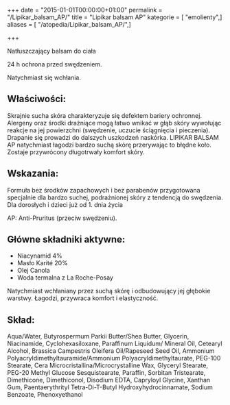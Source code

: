 +++
date = "2015-01-01T00:00:00+01:00"
permalink = "/Lipikar_balsam_AP/"
title = "Lipikar balsam AP"
kategorie = [ "emolienty",]
aliases = [ "/atopedia/Lipikar_balsam_AP/",]

+++

Natłuszczający balsam do ciała

24 h ochrona przed swędzeniem.

Natychmiast się wchłania.

Właściwości:
------------

Skrajnie sucha skóra charakteryzuje się defektem bariery ochronnej. Alergeny oraz środki drażniące mogą łatwo wnikać w głąb skóry wywołując reakcje na jej powierzchni (swędzenie, uczucie ściągnięcia i pieczenia). Drapanie się prowadzi do dalszych uszkodzeń naskórka. LIPIKAR BALSAM AP natychmiast łagodzi bardzo suchą skórę przerywając to błędne koło. Zostaje przywrócony długotrwały komfort skóry.

Wskazania:
----------

Formuła bez środków zapachowych i bez parabenów przygotowana specjalnie dla bardzo suchej, podrażnionej skóry z tendencją do swędzenia. Dla dorosłych i dzieci już od 1. dnia życia

AP: Anti-Pruritus (przeciw swędzeniu).

Główne składniki aktywne:
-------------------------

-   Niacynamid 4%
-   Masło Karité 20%
-   Olej Canola
-   Woda termalna z La Roche-Posay

Natychmiast wchłaniany przez suchą skórę i odbudowujący jej głębokie warstwy. Łagodzi, przywraca komfort i elastyczność.

Skład:
------

Aqua/Water, Butyrospermum Parkii Butter/Shea Butter, Glycerin, Niacinamide, Cyclohexasiloxane, Paraffinum Liquidum/ Mineral Oil, Cetearyl Alcohol, Brassica Campestris Oleifera Oil/Rapeseed Seed Oil, Ammonium Polyacryldimethyltauramide/Ammonium Polyacryldimethyltaurate, PEG-100 Stearate, Cera Microcristallina/Microcrystalline Wax, Glyceryl Stearate, PEG-20 Methyl Glucose Sesquistearate, Paraffin, Sorbitan Tristearate, Dimethicone, Dimethiconol, Disodium EDTA, Capryloyl Glycine, Xanthan Gum, Paentaerythrityl Tetra-Di-T-Butyl Hydroxyhydrocinnamate, Sodium Benzoate, Phenoxyethanol
